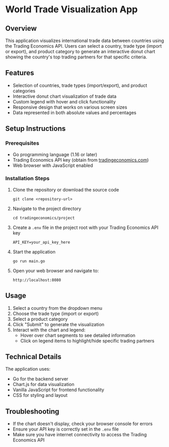 # World Trade Visualization App

## Overview
This application visualizes international trade data between countries using the Trading Economics API. Users can select a country, trade type (import or export), and product category to generate an interactive donut chart showing the country's top trading partners for that specific criteria.

## Features
- Selection of countries, trade types (import/export), and product categories
- Interactive donut chart visualization of trade data
- Custom legend with hover and click functionality
- Responsive design that works on various screen sizes
- Data represented in both absolute values and percentages

## Setup Instructions

### Prerequisites
- Go programming language (1.16 or later)
- Trading Economics API key (obtain from [tradingeconomics.com](https://tradingeconomics.com/api/))
- Web browser with JavaScript enabled

### Installation Steps

1. Clone the repository or download the source code
   ```
   git clone <repository-url>
   ```

2. Navigate to the project directory
   ```
   cd tradingeconomics/project
   ```

3. Create a `.env` file in the project root with your Trading Economics API key
   ```
   API_KEY=your_api_key_here
   ```

4. Start the application
   ```
   go run main.go
   ```

5. Open your web browser and navigate to:
   ```
   http://localhost:8080
   ```

## Usage

1. Select a country from the dropdown menu
2. Choose the trade type (import or export)
3. Select a product category
4. Click "Submit" to generate the visualization
5. Interact with the chart and legend:
   - Hover over chart segments to see detailed information
   - Click on legend items to highlight/hide specific trading partners

## Technical Details

The application uses:
- Go for the backend server
- Chart.js for data visualization
- Vanilla JavaScript for frontend functionality
- CSS for styling and layout

## Troubleshooting

- If the chart doesn't display, check your browser console for errors
- Ensure your API key is correctly set in the `.env` file
- Make sure you have internet connectivity to access the Trading Economics API
